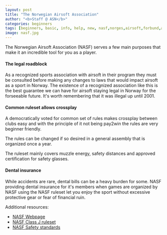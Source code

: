 ```yaml
---
layout: post
title: "The Norwegian Airsoft Association"
author: "<b>Staff @ ASN</b>"
categories: beginners
tags: [beginners, basic, info, help, new, nasf,norges,airsoft,forbund,association]
image: nasf.jpg
---
```


The Norwegian Airsoft Association (NASF) serves a few main purposes that make it an incredible tool for you as a player.

#### The legal roadblock

As a recognized sports association with airsoft in their program they must be consulted before making any changes to laws that would impact airsoft as a sport in Norway. The existence of a recognized association like this is the best guarantee we can have for airsoft staying legal in Norway for the forseeable future. It's worth remembering that it was illegal up until 2001.

#### Common ruleset allows crossplay

A democratically voted for common set of rules makes crossplay between clubs easy and with the principle of it not being pay2win the rules are very beginner friendly. 

The rules can be changed if so desired in a general assembly that is organized once a year.

The ruleset mainly covers muzzle energy, safety distances and approved certification for safety glasses. 

#### Dental insurance
While accidents are rare, dental bills can be a heavy burden for some. NASF providing dental insurance for it's members when games are organized by NASF using the NASF ruleset let you enjoy the sport without excessive protective gear or fear of financial ruin.


Additional resources:
* [NASF Webpage](www.nasf.no)
* [NASF Class J ruleset](https://nasf.no/filedump/forskrift_vaapen_klasse_J.pdf)
* [NASF Safety standards](https://nasf.no/filedump/forskrift_sikkerhet.pdf)
